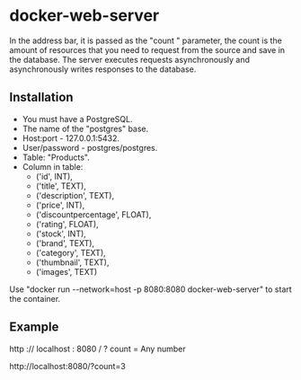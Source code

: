 # docker-web-server
In the address bar, it is passed as the "count " parameter, the count is the amount of resources that you need to request from the source and save in the database. The server executes requests asynchronously and asynchronously writes responses to the database.
## Installation
- You must have a PostgreSQL.
- The name of the "postgres" base.
- Host:port - 127.0.0.1:5432.
- User/password - postgres/postgres.
- Table: "Products".
- Column in table: 
  - ('id', INT),
  - ('title', TEXT),
  - ('description', TEXT),
  - ('price', INT),
  - ('discountpercentage', FLOAT),
  - ('rating', FLOAT),
  - ('stock', INT),
  - ('brand', TEXT),
  - ('category', TEXT),
  - ('thumbnail', TEXT),
  - ('images', TEXT)

Use "docker run --network=host -p 8080:8080 docker-web-server" to start the container.
## Example
http :// localhost : 8080 / ? count = Any number

http://localhost:8080/?count=3

